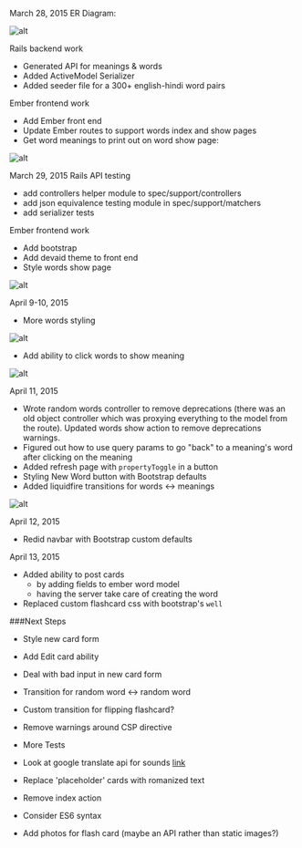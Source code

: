 March 28, 2015
ER Diagram:

![alt](http://i.imgur.com/giTLrQm.png)

Rails backend work
- Generated API for meanings & words
- Added ActiveModel Serializer
- Added seeder file for a 300+ english-hindi word pairs

Ember frontend work
- Add Ember front end
- Update Ember routes to support words index and show pages
- Get word meanings to print out on word show page:

![alt](http://i.imgur.com/tKsF9BQ.png)

March 29, 2015
Rails API testing
- add controllers helper module to spec/support/controllers
- add json equivalence testing module in spec/support/matchers
- add serializer tests

Ember frontend work
- Add bootstrap
- Add devaid theme to front end
- Style words show page

![alt](http://i.imgur.com/u2AZCQA.png)

April 9-10, 2015
- More words styling

![alt](http://i.imgur.com/vunMXxY.png)

- Add ability to click words to show meaning

![alt](http://i.imgur.com/KLXa172.png)

April 11, 2015
- Wrote random words controller to remove deprecations (there was an old object controller which was proxying everything to the model from the route). Updated words show action to remove deprecations warnings.
- Figured out how to use query params to go "back" to a meaning's word after clicking on the meaning
- Added refresh page with `propertyToggle` in a button
- Styling New Word button with Bootstrap defaults
- Added liquidfire transitions for words <-> meanings

![alt](http://i.imgur.com/mVSRh63.gif)

April 12, 2015
- Redid navbar with Bootstrap custom defaults

April 13, 2015
- Added ability to post cards
  - by adding fields to ember word model
  - having the server take care of creating the word
- Replaced custom flashcard css with bootstrap's `well`

###Next Steps

- Style new card form
- Add Edit card ability
- Deal with bad input in new card form
- Transition for random word <-> random word
- Custom transition for flipping flashcard?
- Remove warnings around CSP directive
- More Tests
- Look at google translate api for sounds [link](http://translate.google.com/translate_tts?ie=UTF-8&q=%E0%A4%95%E0%A4%B2%E0%A4%BE&tl=hi)

- Replace 'placeholder' cards with romanized text
- Remove index action
- Consider ES6 syntax
- Add photos for flash card (maybe an API rather than static images?)
